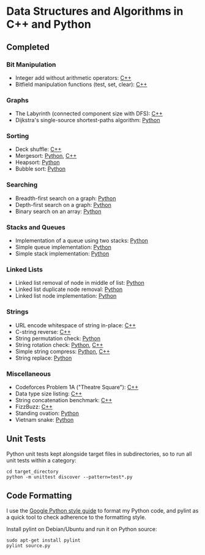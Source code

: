 # Data Structures and Algorithms in C++ and Python

## Completed

### Bit Manipulation

* Integer add without arithmetic operators: [C++](cpp/bits/add.cpp)
* Bitfield manipulation functions (test, set, clear): [C++](cpp/bits/ops.cpp)

### Graphs

* The Labyrinth (connected component size with DFS): [C++](cpp/recursion/the_labyrinth.cpp)
* Dijkstra's single-source shortest-paths algorithm: [Python](python/graphs/dijkstra.py)

### Sorting

* Deck shuffle: [C++](cpp/sorting/shuffle.cpp)
* Mergesort: [Python](python/sorting/mergesort.py), [C++](cpp/sorting/mergesort.cpp)
* Heapsort: [Python](python/sorting/heapsort.py)
* Bubble sort: [Python](python/sorting/bubble_sort.py)

### Searching

* Breadth-first search on a graph: [Python](python/searching/bfs.py)
* Depth-first search on a graph: [Python](python/searching/dfs.py)
* Binary search on an array: [Python](python/searching/binary_search.py)

### Stacks and Queues

* Implementation of a queue using two stacks: [Python](python/stacks_and_queues/queue_of_stacks.py)
* Simple queue implementation: [Python](python/stacks_and_queues/queue.py)
* Simple stack implementation: [Python](python/stacks_and_queues/stack.py)

### Linked Lists

* Linked list removal of node in middle of list: [Python](python/linked_lists/remove_node.py)
* Linked list duplicate node removal: [Python](python/linked_lists/remove_duplicates.py)
* Linked list node implementation: [Python](python/linked_lists/node.py)

### Strings

* URL encode whitespace of string in-place: [C++](cpp/strings/url_encode_whitespace.cpp)
* C-string reverse: [C++](cpp/strings/reverse.cpp)
* String permutation check: [Python](python/string/is_permutation.py)
* String rotation check: [Python](python/string/is_rotation.py), [C++](cpp/strings/is_rotation.cpp)
* Simple string compress: [Python](python/string/string_compress.py), [C++](cpp/strings/string_compress.cpp)
* String replace: [Python](python/string/string_replace.py)

### Miscellaneous

* Codeforces Problem 1A ("Theatre Square"): [C++](cpp/misc/theatre_square.cpp)
* Data type size listing: [C++](cpp/misc/list_data_type_sizes.cpp)
* String concatenation benchmark: [C++](cpp/misc/string_concat_benchmark.cpp)
* FizzBuzz: [C++](cpp/misc/fizzbuzz.cpp)
* Standing ovation: [Python](python/misc/standing_ovation.py)
* Vietnam snake: [Python](python/misc/vietnam_snake.py)

## Unit Tests

Python unit tests kept alongside target files in subdirectories, so to run all unit tests within a category:

```
cd target_directory
python -m unittest discover --pattern=test*.py
``` 

## Code Formatting

I use the [Google Python style guide](https://google-styleguide.googlecode.com/svn/trunk/pyguide.html) to format my Python code, and pylint as a quick tool to check adherence to the formatting style.

Install pylint on Debian/Ubuntu and run it on Python source:

```
sudo apt-get install pylint
pylint source.py
```
